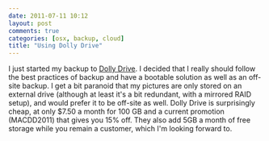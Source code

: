 ```yaml
---
date: 2011-07-11 10:12
layout: post
comments: true
categories: [osx, backup, cloud]
title: "Using Dolly Drive"
---
```


I just started my backup to [Dolly Drive][1].  I decided that I really should follow the best practices of backup and have a bootable solution as well as an off-site backup.  I get a bit paranoid that my pictures are only stored on an external drive (although at least it's a bit redundant, with a mirrored RAID setup), and would prefer it to be off-site as well.  Dolly Drive is surprisingly cheap, at only $7.50 a month for 100 GB and a current promotion (MACDD2011) that gives you 15% off.  They also add 5GB a month of free storage while you remain a customer, which I'm looking forward to.

[1]: http://www.dollydrive.com